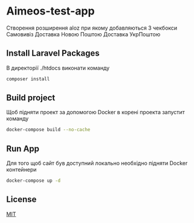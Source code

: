 # Aimeos-test-app

Створення розширення aloz при якому добавляються 3 чекбокси 
Самовивіз
Доставка Новою Поштою
Доставка УкрПоштою

## Install Laravel Packages
В директорії ./htdocs виконати команду

```bash
composer install
```

## Build project

Щоб підняти проект за допомогою Docker в корені проекта запустит команду

```bash
docker-compose build --no-cache
```

## Run App

Для того щоб сайт був доступний локально необхідно підняти Docker контейнери

```bash
docker-compose up -d
```

## License
[MIT](https://choosealicense.com/licenses/mit/)